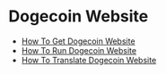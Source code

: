 # Dogecoin Website

* [How To Get Dogecoin Website](doc/how-to-get-website.md)
* [How To Run Dogecoin Website](doc/how-to-run-website.md)
* [How To Translate Dogecoin Website](doc/how-to-translate-website.md)